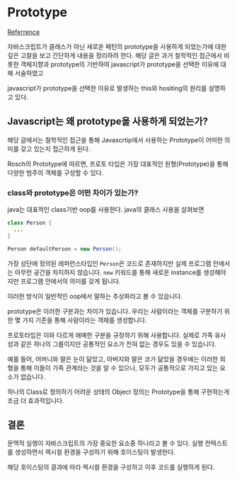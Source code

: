 # Prototype

[Referrence](https://medium.com/@limsungmook/%EC%9E%90%EB%B0%94%EC%8A%A4%ED%81%AC%EB%A6%BD%ED%8A%B8%EB%8A%94-%EC%99%9C-%ED%94%84%EB%A1%9C%ED%86%A0%ED%83%80%EC%9E%85%EC%9D%84-%EC%84%A0%ED%83%9D%ED%96%88%EC%9D%84%EA%B9%8C-997f985adb42)

자바스크립트가 클래스가 아닌 새로운 패턴의 prototype을 사용하게 되었는가에 대한 깊은 고찰을 보고 간단하게 내용을 정리하려 한다.
해당 글은 과거 철학적인 접근에서 비롯한 객체지향과 prototype의 기반하여 javascript가 prototype을 선택한 이유에 대해 서술하였고

javascript가 prototype을 선택한 이유로 발생하는 this와 hositing의 원리를 설명하고 있다.

## Javascript는 왜 prototype을 사용하게 되었는가?

해당 글에서는 철학적인 접근을 통해 Javascrtip에서 사용하는 Prototype이 어떠한 의미를 갖고 있는지 접근하게 된다.

Rosch의 Prototype에 따르면, 프로토 타입은 가장 대표적인 원형(Prototype)을 통해 다양한 범주의 객체를 구성할 수 있다.

### class와 prototype은 어떤 차이가 있는가?

java는 대표적인 class기반 oop를 사용한다.
java의 클래스 사용을 살펴보면

```java
class Person {
  ...
}

Person defaultPerson = new Person();
```

가장 상단에 정의된 레퍼런스타입인 `Person`은 코드로 존재하지만 실제 프로그램 안에서는 아무런 공간을 차지하지 않습니다.
`new` 키워드를 통해 새로운 instance를 생성해야지만 프로그램 안에서의 의미를 갖게 됩니다.

이러한 방식이 일반적인 oop에서 말하는 추상화라고 볼 수 있습니다.

prototype은 이러한 구분과는 차이가 있습니다.
우리는 사람이라는 객체를 구분하기 위한 몇 가지 기준을 통해 사람이라는 객체를 생성합니다.

프로토타입은 이와 다르게 애매한 구분을 규정하기 위해 사용합니다.
실제로 가족 유사성과 같은 하나의 그룹이지만 공통적인 요소가 전혀 없는 경우도 있을 수 있습니다.

예를 들어, 어머니와 딸은 눈이 닮았고, 아버지와 딸은 코가 닮았을 경우에는 이러한 외형을 통해 이들이 가족 관계라는 것을 알 수 있으나, 모두가 공통적으로 가지고 있는 요소가 없습니다.

하나의 Class로 정의하기 어려운 상태의 Object 정의는 Prototype을 통해 구현하는게 조금 더 효과적입니다.

## 결론

문맥적 실행이 자바스크립트의 가장 중요한 요소중 하나라고 볼 수 있다.
실행 컨텍스트를 생성하면서 렉시컬 환경을 구성하기 위해 호이스팅이 발생한다.

해당 호이스팅의 결과에 따라 렉시컬 환경을 구성하고 이후 코드를 실행하게 된다.
